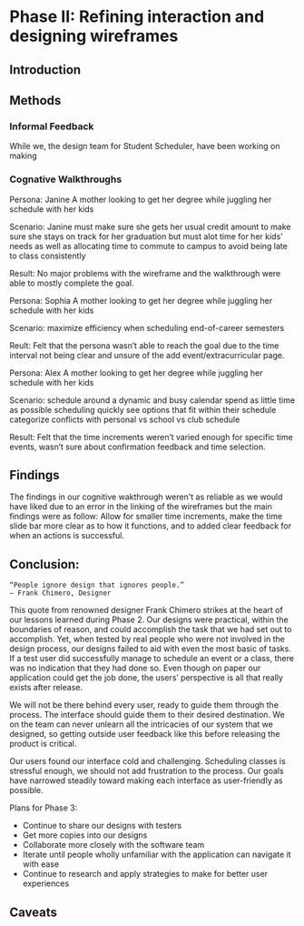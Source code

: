 # Phase II: Refining interaction and designing wireframes


<h2>Introduction</h2>


<h2>Methods</h2>


<h3>Informal Feedback</h3>
<p>
    While we, the design team for Student Scheduler, have been working on making 
</p>

<h3>Cognative Walkthroughs</h3>
Persona: Janine
A mother looking to get her degree while juggling her schedule with her kids

Scenario:
Janine must make sure she gets her usual credit amount to make sure she stays on
track for her graduation but must alot time for her kids’ needs as well as allocating time
to commute to campus to avoid being late to class consistently

Result:
No major problems with the wireframe and the walkthrough were able to mostly complete the goal.

Persona: Sophia
A mother looking to get her degree while juggling her schedule with her kids

Scenario:
maximize efficiency when scheduling end-of-career semesters

Reult:
Felt that the persona wasn’t able to reach the goal due to the time interval not being clear and unsure of the add event/extracurricular page.

Persona: Alex
A mother looking to get her degree while juggling her schedule with her kids

Scenario:
schedule around a dynamic and busy calendar
spend as little time as possible scheduling
quickly see options that fit within their schedule
categorize conflicts with personal vs school vs club schedule

Result:
Felt that the time increments weren’t varied enough for specific time events, wasn’t sure about confirmation feedback and time selection.

<h2>Findings</h2>
The findings in our cognitive wakthrough weren't as reliable as we would have liked due to an error in the linking of the wireframes but the main findings were as follow: Allow for smaller time increments, make the time slide bar more clear as to how it functions, and to added clear feedback for when an actions is successful.

<h2>Conclusion:</h2>


    “People ignore design that ignores people.”
    — Frank Chimero, Designer
  
This quote from renowned designer Frank Chimero strikes at the heart of our lessons learned during Phase 2. Our designs were practical, within the boundaries of reason, and could accomplish the task that we had set out to accomplish. Yet, when tested by real people who were not involved in the design process, our designs failed to aid with even the most basic of tasks. If a test user did successfully manage to schedule an event or a class, there was no indication that they had done so. Even though on paper our application could get the job done, the users’ perspective is all that really exists after release.

We will not be there behind every user, ready to guide them through the process. The interface should guide them to their desired destination. We on the team can never unlearn all the intricacies of our system that we designed, so getting outside user feedback like this before releasing the product is critical.

Our users found our interface cold and challenging. Scheduling classes is stressful enough, we should not add frustration to the process. Our goals have narrowed steadily toward making each interface as user-friendly as possible.

Plans for Phase 3: 
  - Continue to share our designs with testers 
  - Get more copies into our designs 
  - Collaborate more closely with the software team 
  - Iterate until people wholly unfamiliar with the application can navigate it with ease 
  - Continue to research and apply strategies to make for better user experiences

<h2>Caveats</h2>

